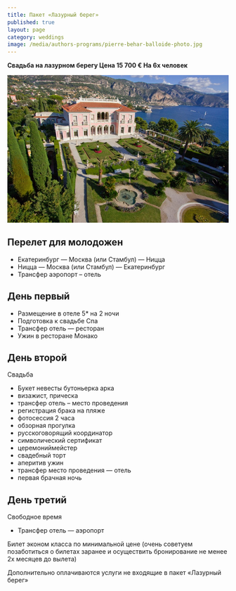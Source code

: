 ```yaml
---
title: Пакет «Лазурный берег»
published: true
layout: page
category: weddings
image: /media/authors-programs/pierre-behar-balloide-photo.jpg
---
```


__Свадьба на лазурном берегу Цена 15 700 € На 6х человек__

![Лазурный берег](/media/authors-programs/pierre-behar-balloide-photo.jpg)

## Перелет для молодожен
* Екатеринбург — Москва (или Стамбул) — Ницца
* Ницца — Москва (или Стамбул) — Екатеринбург
* Трансфер аэропорт – отель               

## День первый

* Размещение в отеле 5* на 2 ночи
* Подготовка к свадьбе Спа
* Трансфер отель — ресторан
* Ужин в ресторане Монако                 

## День второй

Свадьба

* Букет невесты бутоньерка арка
* визажист, прическа
* трансфер отель – место проведения
* регистрация брака на пляже
* фотосессия 2 часа
* обзорная прогулка
* русскоговорящий координатор
* символический сертификат
* церемониймейстер
* свадебный торт
* аперитив ужин
* трансфер место проведения — отель
* первая брачная ночь

## День третий

Свободное время

* Трансфер отель — аэропорт
                                
Билет эконом класса по минимальной цене (очень советуем позаботиться о     билетах заранее и осуществить бронирование не менее 2х месяцев до вылета)

Дополнительно оплачиваются услуги не входящие в пакет «Лазурный берег»
